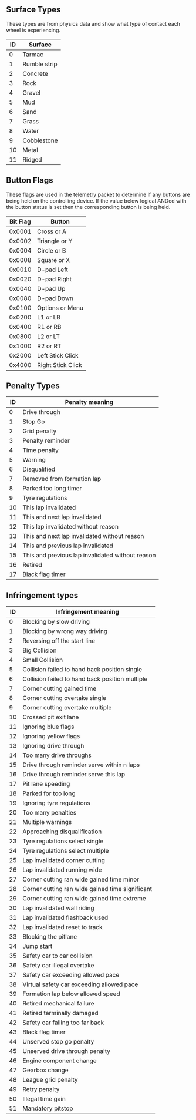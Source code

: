 ## Surface Types

These types are from physics data and show what type of contact each wheel is experiencing.

| ID | Surface |
| --- | --- |
| 0 | Tarmac | 
| 1 | Rumble strip | 
| 2 | Concrete | 
| 3 | Rock | 
| 4 | Gravel | 
| 5 | Mud | 
| 6 | Sand | 
| 7 | Grass | 
| 8 | Water | 
| 9 | Cobblestone | 
| 10 | Metal | 
| 11 | Ridged | 

## Button Flags

These flags are used in the telemetry packet to determine if any buttons are being held on the controlling device. 
If the value below logical ANDed with the button status is set then the corresponding button is being held.

| Bit Flag | Button | 
| --- | --- | 
| 0x0001 | Cross or A | 
| 0x0002 | Triangle or Y | 
| 0x0004 | Circle or B | 
| 0x0008 | Square or X | 
| 0x0010 | D-pad Left | 
| 0x0020 | D-pad Right | 
| 0x0040 | D-pad Up | 
| 0x0080 | D-pad Down | 
| 0x0100 | Options or Menu | 
| 0x0200 | L1 or LB | 
| 0x0400 | R1 or RB | 
| 0x0800 | L2 or LT | 
| 0x1000 | R2 or RT | 
| 0x2000 | Left Stick Click | 
| 0x4000 | Right Stick Click | 

## Penalty Types

| ID | Penalty meaning |
| --- | --- |
| 0 | Drive through | 
| 1 | Stop Go | 
| 2 | Grid penalty | 
| 3 | Penalty reminder | 
| 4 | Time penalty | 
| 5 | Warning | 
| 6 | Disqualified | 
| 7 | Removed from formation lap | 
| 8 | Parked too long timer | 
| 9 | Tyre regulations | 
| 10 | This lap invalidated | 
| 11 | This and next lap invalidated | 
| 12 | This lap invalidated without reason | 
| 13 | This and next lap invalidated without reason | 
| 14 | This and previous lap invalidated | 
| 15 | This and previous lap invalidated without reason | 
| 16 | Retired | 
| 17 | Black flag timer |

## Infringement types

| ID | Infringement meaning | 
| --- | --- | 
| 0 | Blocking by slow driving | 
| 1 | Blocking by wrong way driving | 
| 2 | Reversing off the start line | 
| 3 | Big Collision | 
| 4 | Small Collision | 
| 5 | Collision failed to hand back position single | 
| 6 | Collision failed to hand back position multiple | 
| 7 | Corner cutting gained time | 
| 8 | Corner cutting overtake single | 
| 9 | Corner cutting overtake multiple | 
| 10 | Crossed pit exit lane | 
| 11 | Ignoring blue flags | 
| 12 | Ignoring yellow flags | 
| 13 | Ignoring drive through | 
| 14 | Too many drive throughs | 
| 15 | Drive through reminder serve within n laps | 
| 16 | Drive through reminder serve this lap | 
| 17 | Pit lane speeding | 
| 18 | Parked for too long | 
| 19 | Ignoring tyre regulations | 
| 20 | Too many penalties | 
| 21 | Multiple warnings | 
| 22 | Approaching disqualification | 
| 23 | Tyre regulations select single | 
| 24 | Tyre regulations select multiple | 
| 25 | Lap invalidated corner cutting | 
| 26 | Lap invalidated running wide | 
| 27 | Corner cutting ran wide gained time minor | 
| 28 | Corner cutting ran wide gained time significant | 
| 29 | Corner cutting ran wide gained time extreme | 
| 30 | Lap invalidated wall riding | 
| 31 | Lap invalidated flashback used | 
| 32 | Lap invalidated reset to track | 
| 33 | Blocking the pitlane | 
| 34 | Jump start | 
| 35 | Safety car to car collision | 
| 36 | Safety car illegal overtake | 
| 37 | Safety car exceeding allowed pace | 
| 38 | Virtual safety car exceeding allowed pace | 
| 39 | Formation lap below allowed speed | 
| 40 | Retired mechanical failure | 
| 41 | Retired terminally damaged | 
| 42 | Safety car falling too far back | 
| 43 | Black flag timer | 
| 44 | Unserved stop go penalty | 
| 45 | Unserved drive through penalty | 
| 46 | Engine component change | 
| 47 | Gearbox change | 
| 48 | League grid penalty | 
| 49 | Retry penalty | 
| 50 | Illegal time gain | 
| 51 | Mandatory pitstop | 
